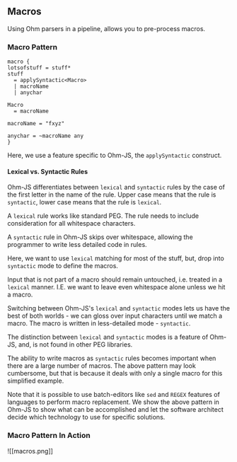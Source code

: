 ## Macros

Using Ohm parsers in a pipeline, allows you to pre-process macros.

### Macro Pattern
```
macro {
lotsofstuff = stuff*
stuff
  = applySyntactic<Macro>
  | macroName
  | anychar
  
Macro
  = macroName

macroName = "fxyz"

anychar = ~macroName any
}
```

Here, we use a feature specific to Ohm-JS, the `applySyntactic` construct.

#### Lexical vs. Syntactic Rules

Ohm-JS differentiates between `lexical` and `syntactic` rules by the case of the first letter in the name of the rule.  Upper case means that the rule is `syntactic`, lower case means that the rule is `lexical`.

A `lexical` rule works like standard PEG.  The rule needs to include consideration for all whitespace characters.

A `syntactic` rule in Ohm-JS skips over whitespace, allowing the programmer to write less detailed code in rules.

Here, we want to use `lexical` matching for most of the stuff, but, drop into `syntactic` mode to define the macros.

Input that is not part of a macro should remain untouched, i.e. treated in a `lexical` manner.  I.E. we want to leave even whitespace alone unless we hit a macro.

Switching between Ohm-JS's `lexical` and `syntactic` modes lets us have the best of both worlds - we can gloss over input characters until we match a macro.  The macro is written in less-detailed mode - `syntactic`.

The distinction between `lexical` and `syntactic` modes is a feature of Ohm-JS, and, is not found in other PEG libraries.

The ability to write macros as `syntactic` rules becomes important when there are a large number of macros.  The above pattern may look cumbersome, but that is because it deals with only a single macro for this simplified example.

Note that it is possible to use batch-editors like `sed` and `REGEX` features of languages to perform macro replacement.  We show the above pattern in Ohm-JS to show what can be accomplished and let the software architect decide which technology to use for specific solutions.

### Macro Pattern In Action
![[macros.png]]